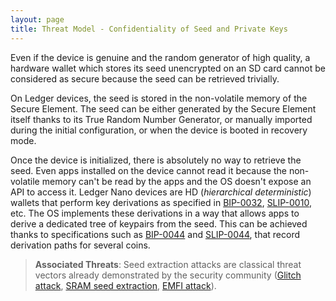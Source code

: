 ```yaml
---
layout: page
title: Threat Model - Confidentiality of Seed and Private Keys
---
```


Even if the device is genuine and the random generator of high quality, a hardware wallet which stores its seed unencrypted on an SD card cannot be considered as secure because the seed can be retrieved trivially.

On Ledger devices, the seed is stored in the non-volatile memory of the Secure Element. The seed can be either generated by the Secure Element itself thanks to its True Random Number Generator, or manually imported during the initial configuration, or when the device is booted in recovery mode.

Once the device is initialized, there is absolutely no way to retrieve the seed. Even apps installed on the device cannot read it because the non-volatile memory can't be read by the apps and the OS doesn't expose an API to access it. Ledger Nano devices are HD (*hierarchical deterministic*) wallets that perform key derivations as specified in [BIP-0032](https://github.com/bitcoin/bips/blob/master/bip-0032.mediawiki), [SLIP-0010](https://github.com/satoshilabs/slips/blob/master/slip-0010.md), etc. The OS implements these derivations in a way that allows apps to derive a dedicated tree of keypairs from the seed. This can be achieved thanks to specifications such as [BIP-0044](https://github.com/bitcoin/bips/blob/master/bip-0044.mediawiki) and [SLIP-0044](https://github.com/satoshilabs/slips/blob/master/slip-0044.md), that record derivation paths for several coins.


> **Associated Threats**: Seed extraction attacks are classical threat vectors already demonstrated by the security community ([Glitch attack](https://colinoflynn.com/2019/03/glitching-trezor-using-emfi-through-the-enclosure/), [SRAM seed extraction](https://saleemrashid.com/2017/08/17/extracting-trezor-secrets-sram/), [EMFI attack](https://www.offensivecon.org/speakers/2019/sergei-volokitin.html)).

